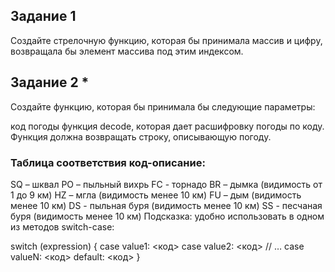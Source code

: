 ## Задание 1
Создайте стрелочную функцию, которая бы принимала массив и цифру, возвращала бы элемент массива под этим индексом.

## Задание 2 *
Создайте функцию, которая бы принимала бы следующие параметры:

код погоды
функция decode, которая дает расшифровку погоды по коду.
Функция должна возвращать строку, описывающую погоду.

### Таблица соответствия код-описание:
SQ – шквал
PO – пыльный вихрь
FC - торнадо
BR – дымка (видимость от 1 до 9 км)
HZ – мгла (видимость менее 10 км)
FU – дым (видимость менее 10 км)
DS - пыльная буря (видимость менее 10 км)
SS - песчаная буря (видимость менее 10 км)
Подсказка: удобно использовать в одном из методов switch-case:

switch (expression) {
    case value1:
        <код>
    case value2:
        <код>
// …
    case valueN:
        <код>
    default:
        <код>
}
